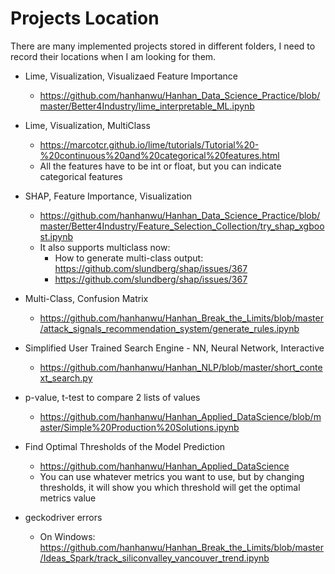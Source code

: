 # Projects Location
There are many implemented projects stored in different folders, I need to record their locations when I am looking for them.

* Lime, Visualization, Visualizaed Feature Importance
  * https://github.com/hanhanwu/Hanhan_Data_Science_Practice/blob/master/Better4Industry/lime_interpretable_ML.ipynb
* Lime, Visualization, MultiClass
  * https://marcotcr.github.io/lime/tutorials/Tutorial%20-%20continuous%20and%20categorical%20features.html
  * All the features have to be int or float, but you can indicate categorical features
* SHAP, Feature Importance, Visualization
  * https://github.com/hanhanwu/Hanhan_Data_Science_Practice/blob/master/Better4Industry/Feature_Selection_Collection/try_shap_xgboost.ipynb
  * It also supports multiclass now:
    * How to generate multi-class output: https://github.com/slundberg/shap/issues/367
    * https://github.com/slundberg/shap/issues/367
    
* Multi-Class, Confusion Matrix
  * https://github.com/hanhanwu/Hanhan_Break_the_Limits/blob/master/attack_signals_recommendation_system/generate_rules.ipynb
  
* Simplified User Trained Search Engine - NN, Neural Network, Interactive
  * https://github.com/hanhanwu/Hanhan_NLP/blob/master/short_context_search.py
  
* p-value, t-test to compare 2 lists of values
  * https://github.com/hanhanwu/Hanhan_Applied_DataScience/blob/master/Simple%20Production%20Solutions.ipynb
  
* Find Optimal Thresholds of the Model Prediction
  * https://github.com/hanhanwu/Hanhan_Applied_DataScience
  * You can use whatever metrics you want to use, but by changing thresholds, it will show you which threshold will get the optimal metrics value
  
* geckodriver errors
  * On Windows: https://github.com/hanhanwu/Hanhan_Break_the_Limits/blob/master/Ideas_Spark/track_siliconvalley_vancouver_trend.ipynb
